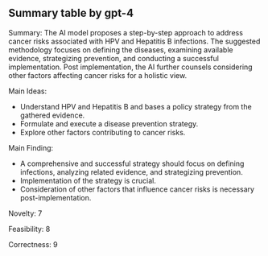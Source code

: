 ## Summary table by gpt-4
Summary: 
The AI model proposes a step-by-step approach to address cancer risks associated with HPV and Hepatitis B infections. The suggested methodology focuses on defining the diseases, examining available evidence, strategizing prevention, and conducting a successful implementation. Post implementation, the AI further counsels considering other factors affecting cancer risks for a holistic view. 

Main Ideas: 
- Understand HPV and Hepatitis B and bases a policy strategy from the gathered evidence.
- Formulate and execute a disease prevention strategy.
- Explore other factors contributing to cancer risks.

Main Finding:
- A comprehensive and successful strategy should focus on defining infections, analyzing related evidence, and strategizing prevention.
- Implementation of the strategy is crucial.
- Consideration of other factors that influence cancer risks is necessary post-implementation.

Novelty: 
7

Feasibility: 
8

Correctness: 
9